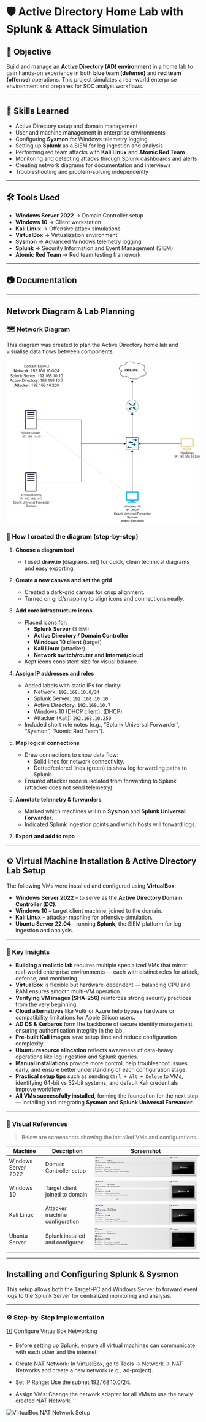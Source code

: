 # 🛡️ Active Directory Home Lab with Splunk & Attack Simulation  

## 🎯 Objective  
Build and manage an **Active Directory (AD) environment** in a home lab to gain hands-on experience in both **blue team (defense)** and **red team (offense)** operations. This project simulates a real-world enterprise environment and prepares for SOC analyst workflows.  

---

## 🧩 Skills Learned  
- Active Directory setup and domain management  
- User and machine management in enterprise environments  
- Configuring **Sysmon** for Windows telemetry logging  
- Setting up **Splunk** as a SIEM for log ingestion and analysis  
- Performing red team attacks with **Kali Linux** and **Atomic Red Team**  
- Monitoring and detecting attacks through Splunk dashboards and alerts  
- Creating network diagrams for documentation and interviews  
- Troubleshooting and problem-solving independently  

---

## 🛠️ Tools Used  
- **Windows Server 2022** → Domain Controller setup  
- **Windows 10** → Client workstation  
- **Kali Linux** → Offensive attack simulations  
- **VirtualBox** → Virtualization environment  
- **Sysmon** → Advanced Windows telemetry logging  
- **Splunk** → Security Information and Event Management (SIEM)  
- **Atomic Red Team** → Red team testing framework  

---

## 📷 Documentation    

---
## Network Diagram & Lab Planning

### 🗺️ Network Diagram
This diagram was created to plan the Active Directory home lab and visualise data flows between components.

![Network Diagram](https://github.com/ALLEN-AYODEJI/Active-Directory/blob/e5c6b120eaba11e4901b720442f2016b10c421aa/Active%20Directory.jpg)


### 🔧 How I created the diagram (step-by-step)

1. **Choose a diagram tool**
   - I used **draw.io** (diagrams.net) for quick, clean technical diagrams and easy exporting.

2. **Create a new canvas and set the grid**
   - Created a dark-grid canvas for crisp alignment.
   - Turned on grid/snapping to align icons and connections neatly.

3. **Add core infrastructure icons**
   - Placed icons for:
     - **Splunk Server** (SIEM)
     - **Active Directory / Domain Controller**
     - **Windows 10 client** (target)
     - **Kali Linux** (attacker)
     - **Network switch/router** and **Internet/cloud**
   - Kept icons consistent size for visual balance.

4. **Assign IP addresses and roles**
   - Added labels with static IPs for clarity:
     - Network: `192.168.10.0/24`
     - Splunk Server: `192.168.10.10`
     - Active Directory: `192.168.10.7`
     - Windows 10 (DHCP client): (DHCP)
     - Attacker (Kali): `192.168.10.250`
   - Included short role notes (e.g., “Splunk Universal Forwarder”, “Sysmon”, “Atomic Red Team”).

5. **Map logical connections**
   - Drew connections to show data flow:
     - Solid lines for network connectivity.
     - Dotted/colored lines (green) to show log forwarding paths to Splunk.
   - Ensured attacker node is isolated from forwarding to Splunk (attacker does not send telemetry).

6. **Annotate telemetry & forwarders**
   - Marked which machines will run **Sysmon** and **Splunk Universal Forwarder**.
   - Indicated Splunk ingestion points and which hosts will forward logs.

7. **Export and add to repo**
---

## ⚙️ Virtual Machine Installation & Active Directory Lab Setup

The following VMs were installed and configured using **VirtualBox**:
- **Windows Server 2022** – to serve as the **Active Directory Domain Controller (DC)**.
- **Windows 10** – target client machine, joined to the domain.
- **Kali Linux** – attacker machine for offensive simulation.
- **Ubuntu Server 22.04** – running **Splunk**, the SIEM platform for log ingestion and analysis.
  
---

### 🧩 Key Insights
- **Building a realistic lab** requires multiple specialized VMs that mirror real-world enterprise environments — each with distinct roles for attack, defense, and monitoring.  
- **VirtualBox** is flexible but hardware-dependent — balancing CPU and RAM ensures smooth multi-VM operation.  
- **Verifying VM images (SHA-256)** reinforces strong security practices from the very beginning.  
- **Cloud alternatives** like Vultr or Azure help bypass hardware or compatibility limitations for Apple Silicon users.  
- **AD DS & Kerberos** form the backbone of secure identity management, ensuring authentication integrity in the lab.  
- **Pre-built Kali images** save setup time and reduce configuration complexity.  
- **Ubuntu resource allocation** reflects awareness of data-heavy operations like log ingestion and Splunk queries.  
- **Manual installations** provide more control, help troubleshoot issues early, and ensure better understanding of each configuration stage.  
- **Practical setup tips** such as sending `Ctrl + Alt + Delete` to VMs, identifying 64-bit vs 32-bit systems, and default Kali credentials improve workflow.  
- **All VMs successfully installed**, forming the foundation for the next step — installing and integrating **Sysmon** and **Splunk Universal Forwarder**.

---

### 📸 Visual References
> Below are screenshots showing the installed VMs and configurations.

| Machine | Description | Screenshot |
|----------|--------------|-------------|
| Windows Server 2022 | Domain Controller setup | ![Windows Server](https://github.com/ALLEN-AYODEJI/Active-Directory/blob/fd71b78f86cf8c96451792e6c69361461be023fa/windows%20server.png) |
| Windows 10 | Target client joined to domain | ![Windows 10](https://github.com/ALLEN-AYODEJI/Active-Directory/blob/d289f199e8bd0531a4e60fe7a1528fd8b5d355ce/Windows1.png) |
| Kali Linux | Attacker machine configuration | ![Kali Linux](https://github.com/ALLEN-AYODEJI/Active-Directory/blob/9d3b986902525ec7e5c574d908d34de6f2f26296/kali.png) |
| Ubuntu Server | Splunk installed and configured | ![Ubuntu Server](https://github.com/ALLEN-AYODEJI/Active-Directory/blob/2b601edc72fd77ed87bedb7a04163d5c8275cf3d/ubuntu%20server.png) |

---

## Installing and Configuring Splunk & Sysmon

This setup allows both the Target-PC and Windows Server to forward event logs to the Splunk Server for centralized monitoring and analysis.

---
### ⚙️ Step-by-Step Implementation

1️⃣ Configure VirtualBox Networking

- Before setting up Splunk, ensure all virtual machines can communicate with each other and the internet.

- Create NAT Network: In VirtualBox, go to Tools → Network → NAT Networks and create a new network (e.g., ad-project).

- Set IP Range: Use the subnet 192.168.10.0/24.

- Assign VMs: Change the network adapter for all VMs to use the newly created NAT Network.

![VirtualBox NAT Network Setup](image-link)
